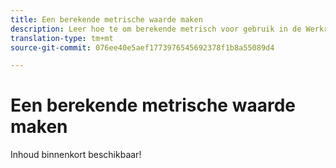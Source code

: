 ```yaml
---
title: Een berekende metrische waarde maken
description: Leer hoe te om berekende metrisch voor gebruik in de Werkruimte van de Analyse tot stand te brengen.
translation-type: tm+mt
source-git-commit: 076ee40e5aef1773976545692378f1b8a55089d4

---
```



# Een berekende metrische waarde maken

Inhoud binnenkort beschikbaar!
